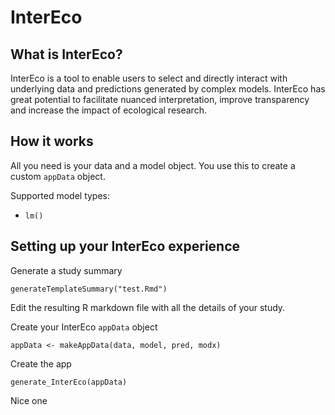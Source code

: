 # InterEco

## What is InterEco?

InterEco is a tool to enable users to select and directly interact with underlying data and predictions generated by complex models. InterEco has great potential to facilitate nuanced interpretation, improve transparency and increase the impact of ecological research.

## How it works

All you need is your data and a model object. You use this to create a custom `appData` object.

Supported model types:

 * `lm()`

## Setting up your InterEco experience

Generate a study summary
```
generateTemplateSummary("test.Rmd")
```
Edit the resulting R markdown file with all the details of your study.

Create your InterEco `appData` object
```
appData <- makeAppData(data, model, pred, modx)
```

Create the app
```
generate_InterEco(appData)
```

Nice one
